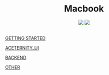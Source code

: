<div align=center>
<h1>Macbook</h1> 
<img src="https://img.shields.io/badge/Apple-%23000000.svg?style=for-the-badge&logo=apple&logoColor=white width=400">
<img src="https://img.shields.io/badge/github-%23121011.svg?style=for-the-badge&logo=github&color=black width=400">
</div>
<br>

<a href="../Getting Started/readme.md">GETTING STARTED</a>

<a href="../Aceternity_UI/readme.md">ACETERNITY_UI</a>

<a href="../Backend/readme.md">BACKEND</a>

<a href="../Other/readme.md">OTHER</a>

</br>



